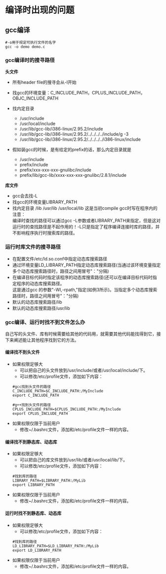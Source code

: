 # 编译时出现的问题
## gcc编译
```shell
#-o用于规定可执行文件的名字
gcc -o demo demo.c
```
### gcc编译时的搜寻路径
**头文件**  
* 所有header file的搜寻会从-I开始  
* 找gcc的环境变量：C_INCLUDE_PATH，CPLUS_INCLUDE_PATH，OBJC_INCLUDE_PATH  
* 找内定目录  

    * /usr/include  
    * /usr/local/include  
    * /usr/lib/gcc-lib/i386-linux/2.95.2/include  
    * /usr/lib/gcc-lib/i386-linux/2.95.2/../../../../include/g -3  
    * /usr/lib/gcc-lib/i386-linux/2.95.2/../../../../i386-linux/include  

* 假如装gcc的时候，是有给定的prefix的话，那么内定目录就是  

    * /usr/include  
    * prefix/include  
    * prefix/xxx-xxx-xxx-gnulibc/include  
    * prefix/lib/gcc-lib/xxxx-xxx-xxx-gnulibc/2.8.1/include  

**库文件**  
* gcc会去找-L  
* 找gcc的环境变量LIBRARY_PATH  
* 找内定目录 /lib /usr/lib /usr/local/lib 这是当初compile gcc时写在程序内的  
注意：  
编译时查找的路径可以通过gcc -L参数或者LIBRARY_PATH来指定，但是这对运行时的查找路径是不起作用的！-L只是指定了程序编译连接时库的路径，并不影响程序执行时搜索库的路径。  

### 运行时库文件的搜寻路径
* 在配置文件/etc/ld.so.conf中指定动态库搜索路径  
* 通过环境变量LD_LIBRARY_PATH指定动态库搜索路径(当通过该环境变量指定多个动态库搜索路径时，路径之间用冒号"："分隔)  
* 在编译目标代码时指定该程序的动态库搜索路径(还可以在编译目标代码时指定程序的动态库搜索路径。  
这是通过gcc 的参数"-Wl,-rpath,"指定(如例3所示)。当指定多个动态库搜索路径时，路径之间用冒号"："分隔)  
* 默认的动态库搜索路径/lib  
* 默认的动态库搜索路径/usr/lib  

### gcc编译、运行时找不到文件怎么办
自己写的头文件、库有时候需要给其他的代码用，就需要其他代码能找得到它，接下来阐述能让其他程序找到它的方法。  
#### 编译找不到头文件
* 如果权限足够大  
    * 可以把自己的头文件放到/usr/include/或者/usr/local/include/下。  
    * 可以修改/etc/profile文件，添加如下内容：
    ```shell
    #gcc找到头文件的路径
    C_INCLUDE_PATH=$C_INCLUDE_PATH:/MyInclude
    export C_INCLUDE_PATH

    #g++找到头文件的路径
    CPLUS_INCLUDE_PATH=$CPLUS_INCLUDE_PATH:/MyInclude
    export CPLUS_INCLUDE_PATH
    ```
* 如果权限仅限于当前用户  
    * 修改~/.bashrc文件，添加和/etc/profile文件一样的内容。  
#### 编译找不到静态库、动态库
* 如果权限足够大  
    * 可以把自己的库文件放到/usr/lib/或者/usr/local/lib/下。  
    * 可以修改/etc/profile文件，添加如下内容：
    ```shell
    #找到库的路径
    LIBRARY_PATH=$LIBRARY_PATH:/MyLib
    export LIBRARY_PATH
    ```
* 如果权限仅限于当前用户  
    * 修改~/.bashrc文件，添加和/etc/profile文件一样的内容。  
#### 运行时找不到静态库、动态库
* 如果权限足够大  
    * 可以修改/etc/profile文件，添加如下内容：
    ```shell
    #找到库的路径
    LD_LIBRARY_PATH=$LD_LIBRARY_PATH:/MyLib
    export LD_LIBRARY_PATH
    ```
* 如果权限仅限于当前用户  
    * 修改~/.bashrc文件，添加和/etc/profile文件一样的内容。
